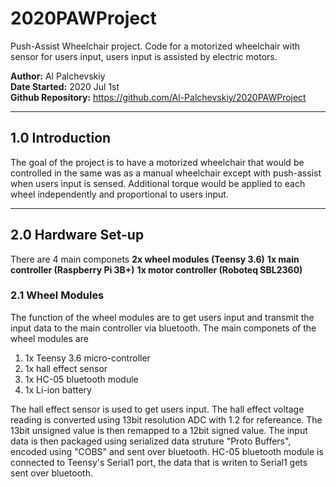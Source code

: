 # 2020PAWProject
Push-Assist Wheelchair project. Code for a motorized wheelchair with sensor for users input, users input is assisted by electric motors.

**Author:**			Al Palchevskiy  
**Date Started:**	2020 Jul 1st  
**Github Repository:** https://github.com/Al-Palchevskiy/2020PAWProject

***
## 1.0 Introduction
The goal of the project is to have a motorized wheelchair that would be controlled in the same was as a manual wheelchair except with push-assist when users input is sensed. Additional torque would be applied to each wheel independently and proportional to users input.

***
## 2.0 Hardware Set-up
There are 4 main componets
**2x wheel modules (Teensy 3.6)**
**1x main controller (Raspberry Pi 3B+)**
**1x motor controller (Roboteq SBL2360)**

### 2.1 Wheel Modules
The function of the wheel modules are to get users input and transmit the input data to the main controller via bluetooth.
The main componets of the wheel modules are
1. 1x Teensy 3.6 micro-controller
1. 1x hall effect sensor
1. 1x HC-05 bluetooth module
1. 1x Li-ion battery

The hall effect sensor is used to get users input. The hall effect voltage reading is converted using 13bit resolution ADC with 1.2 for refereance. The 13bit unsigned value is then remapped to a 12bit signed value. The input data is then packaged using serialized data struture "Proto Buffers", encoded using "COBS" and sent over bluetooth.
HC-05 bluetooth module is connected to Teensy's Serial1 port, the data that is writen to Serial1 gets sent over bluetooth.



